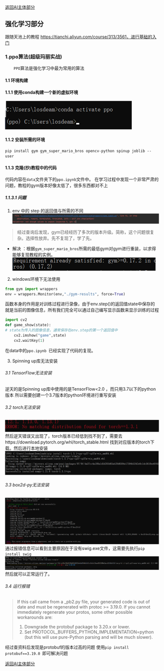 [返回AI主体部分](../../../ai.md)

## 强化学习部分
跟随天池上的教程 https://tianchi.aliyun.com/course/313/3561，进行基础的入门

### 1.ppo算法(超级玛丽实战)
&emsp;&emsp;`PPO`算法是强化学习中最为常用的算法
#### 1.1 环境构建

#### 1.1.1 使用conda构建一个新的虚拟环境
![Alt text](img/activate.png)

#### 1.1.2 安装所需的环境
`pip install gym gym_super_mario_bros opencv-python spinup joblib --user`

#### 1.1.3 克隆(抄)教程中的代码
代码内容在`data`文件夹下的`ppo.ipynb`文件中。
在学习过程中发现一个非常严肃的问题，教程的gym版本好像太低了，很多东西都对不上
##### 1.1.3.1 问题
1. env 中的 step 的返回值与所需的不同
![Alt text](img/error_1.png)
> 经过查询后发现，gym已经经历了多次的版本升级。简称，这个问题很复杂。选择性放弃。先不复现了，学了先。
* 解决 ：根据`gym_super_mario_bros`所需的最低gym对gym进行重装，以求得能够复现教程的实例。
  ![Alt text](img/solve_1.png)

2. windows环境下无法使用
```python
from gym import wrappers
env = wrappers.Monitor(env,"./gym-results", force=True)
```
函数本身的作用是对训练过程进行录像，由于env.step()的返回值state中保存的就是当前的图像信息，所有我们完全可以通过自己编写显示函数来显示训练的过程
```python
import cv2  
def game_show(state):
# state为传入的图像信息，通常保存在env.step的第一个返回值中
    cv2.imshow("game",state)
    cv2.waitKey(1)
```
在data中的`ppo.ipynb `已经实现了代码的复现。

3. Spinning up库无法安装
   
###### 3.1  TensorFlow无法安装
逆天的是Spinning up库中使用的是TensorFlow<2.0 ，而只用3.7以下的python版本
所以需要创建一个3.7版本的python环境进行重写安装

###### 3.2 torch无法安装
![Alt text](img/error_2.png)
然后逆天错误又出现了，torch版本已经低到找不到了，需要去https://download.pytorch.org/whl/torch_stable.html
找到对应版本的torch下载。然后进行本地安装
![Alt text](img/error_3.png)

###### 3.3 box2d-py无法安装
![Alt text](img/error_4.png)
通过报错信息可以看到主要原因在于没有swig.exe文件，这需要先执行`pip install swig`
![Alt text](img/error_5.png)
然后就可以正常运行了。

###### 3.4 运行报错
>If this call came from a _pb2.py file, your generated code is out of date and must be regenerated with protoc >= 3.19.0. If you cannot immediately regenerate your protos, some other possible workarounds are:  
>1. Downgrade the protobuf package to 3.20.x or lower.  
> 2. Set PROTOCOL_BUFFERS_PYTHON_IMPLEMENTATION=python (but this will use pure-Python parsing and will be much slower).

经过查资料后发现是protobuf的版本过高的问题
使用`pip install protobuf==3.19.0 `即可解决问题 

[返回AI主体部分](../../../ai.md)